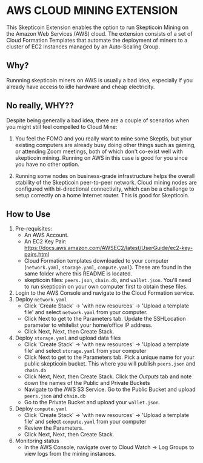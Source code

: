 AWS CLOUD MINING EXTENSION
==========================

This Skepticoin Extension enables the option to run Skepticoin Mining on the Amazon Web Services (AWS) cloud. The extension consists of a set of Cloud Formation Templates that automate the deployment of miners to a cluster of EC2 Instances managed by an Auto-Scaling Group.

## Why?

Runnning skepticoin miners on AWS is usually a bad idea, especially if you already have access to idle hardware and cheap electricity.

## No really, WHY??

Despite being generally a bad idea, there are a couple of scenarios when you might still feel compelled to Cloud Mine:

1. You feel the FOMO and you really want to mine some Skeptis, but your existing computers are already busy doing other things such as gaming, or attending Zoom meetings, both of which don't co-exist well with skepticoin mining. Running on AWS in this case is good for you since you have no other option.

2. Running some nodes on business-grade infrastructure helps the overall stability of the Skepticoin peer-to-peer network. Cloud mining nodes are configured with bi-directional connectivity, which can be a challenge to setup correctly on a home Internet router. This is good for Skepticoin.

## How to Use

1. Pre-requisites:
    - An AWS Account.
    - An EC2 Key Pair: https://docs.aws.amazon.com/AWSEC2/latest/UserGuide/ec2-key-pairs.html
    - Cloud Formation templates downloaded to your computer (`network.yaml`, `storage.yaml`, `compute.yaml`). These are found in the same folder where this README is located.
    - skepticoin files: `peers.json`, `chain.db`, and `wallet.json`. You'll need to run skepticoin on your own computer first to obtain these files.
2. Login to the AWS Console and navigate to the Cloud Formation service.
3. Deploy `network.yaml`
    - Click 'Create Stack' -> 'with new resources' -> 'Upload a template file' and select `network.yaml` from your computer.
    - Click Next to get to the Parameters tab. Update the SSHLocation parameter to whitelist your home/office IP address.
    - Click Next, Next, then Create Stack.
4. Deploy `storage.yaml` and upload data files
    - Click 'Create Stack' -> 'with new resources' -> 'Upload a template file' and select `storage.yaml` from your computer
    - Click Next to get to the Parameters tab. Pick a unique name for your public skepticoin bucket. This where you will publish `peers.json` and `chain.db`
    - Click Next, Next, then Create Stack. Click the *Outputs* tab and note down the names of the Public and Private Buckets
    - Navigate to the AWS S3 Service. Go to the Public Bucket and upload `peers.json` and `chain.db`
    - Go to the Private Bucket and upload your `wallet.json`.
5. Deploy `compute.yaml`
    - Click 'Create Stack' -> 'with new resources' -> 'Upload a template file' and select `compute.yaml` from your computer
    - Review the Parameters.
    - Click Next, Next, then Create Stack.
6. Monitoring status
    -  In the AWS Console, navigate over to Cloud Watch -> Log Groups to view logs from the mining instances.